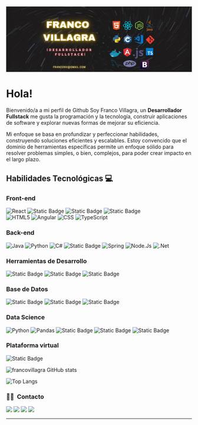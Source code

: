 ![banner francovillagra](francovillagra-banner-03.jpg)

# Hola!

Bienvenido/a a mi perfil de Github Soy Franco Villagra, un **Desarrollador Fullstack** me gusta la programación y la tecnología, construir aplicaciones de software y explorar nuevas formas de mejorar su eficiencia.

Mi enfoque se basa en profundizar y perfeccionar habilidades, construyendo soluciones eficientes y escalables. Estoy convencido que el dominio de herramientas específicas permite un enfoque sólido para resolver problemas simples, o bien, complejos, para poder crear impacto en el largo plazo.


## Habilidades Tecnológicas 💻

### __Front-end__

<img alt="React" src="https://img.shields.io/badge/React-turquoise?style=flat&logo=React&labelColor=grey&color=grey">  ![Static Badge](https://img.shields.io/badge/GreenSock-red?style=flat&logo=GreenSock&logoColor=black&labelColor=white&color=white) ![Static Badge](https://img.shields.io/badge/Javascript-black?style=flat&logo=Javascript&logoColor=white&labelColor=yellow&color=yellow) ![Static Badge](https://img.shields.io/badge/Bootstrap-black?style=flat&logo=Bootstrap&logoColor=blue&labelColor=white&color=white)  
 <img alt="HTML5" src="https://img.shields.io/badge/HTML5-white?style=flat&logo=HTML5&logoColor=white&labelColor=orange&color=orange">  <img alt="Angular" src="https://img.shields.io/badge/Angular-red?style=flat&logo=ANGULAR&logoColor=WHITE&labelColor=red&color=red">  <img alt="CSS" src="https://img.shields.io/badge/CSS-white?style=flat&logo=CSS&logoColor=blue">  <img alt="TypeScript" src="https://img.shields.io/badge/TypeScript-blue?style=flat&logo=TypeScript&logoColor=white&logoSize=auto">

### __Back-end__

<img alt="Java" src="https://img.shields.io/badge/Java-007396?style=flat&logo=openjdk&logoColor=white">  <img alt="Python" src="https://img.shields.io/badge/Python-blue?style=flat&logo=Python&logoColor=yellow">  <img alt="C#" src="https://img.shields.io/badge/C%23-white?style=flat&logo=csharp&logoColor=purple"> ![Static Badge](https://img.shields.io/badge/Javascript-black?style=flat&logo=Javascript&logoColor=white&labelColor=yellow&color=yellow)  <img alt="Spring" src="https://img.shields.io/badge/Spring-white?style=flat&logo=Spring&logoColor=green&logoSize=auto">  <img alt="Node.Js" src="https://img.shields.io/badge/NodeJs-green?style=flat&logo=Node.Js&logoColor=white&logoSize=auto">  <img alt=".Net" src="https://img.shields.io/badge/.Net-blue?style=flat&logoColor=white&logoSize=auto">

### __Herramientas de Desarrollo__

![Static Badge](https://img.shields.io/badge/CRA-green?style=flat&logo=Create%20React%20App&logoColor=blue&labelColor=white&color=white)  ![Static Badge](https://img.shields.io/badge/React%20Scripts-black?style=flat&logo=React-Scripts&logoColor=orange&labelColor=orange&color=orange)  ![Static Badge](https://img.shields.io/badge/Web%20Vitals-Red?style=flat&logo=Web%20Vitals&logoColor=Balck&labelColor=Black&color=Black)

### __Base de Datos__

![Static Badge](https://img.shields.io/badge/MongoDB-black?style=flat&logo=MongoDB&logoColor=white&labelColor=White&color=grey)  ![Static Badge](https://img.shields.io/badge/MySQL-Brown?style=flat&logo=MySQL&logoColor=black&logoSize=auto&labelColor=Black&color=beige)  ![Static Badge](https://img.shields.io/badge/SQL-black?style=flat&logo=SQL)

### __Data Science__

<img alt="Python" src="https://img.shields.io/badge/Python-blue?style=flat&logo=Python&logoColor=yellow"> <img alt="Pandas" src="https://img.shields.io/badge/Pandas-white?style=flat&logo=Pandas&logoColor=red&logoSize=auto"> ![Static Badge](https://img.shields.io/badge/Matplotlib-blue?style=flat&logo=Matplotlib&logoColor=Blue&labelColor=Blue) ![Static Badge](https://img.shields.io/badge/NumPy-white?style=flat&logo=NumPy&logoColor=black&logoSize=auto)  ![Static Badge](https://img.shields.io/badge/Jupyter-white?style=flat&logo=Jupyter&logoColor=White&logoSize=auto)



### __Plataforma virtual__

![Static Badge](https://img.shields.io/badge/Microsoft%20Azure-blue?style=flat&logo=AzureCloud)


![francovillagra GitHub stats](https://github-readme-stats.vercel.app/api?username=francovillagra&show_icons=true&theme=dark&v=2)

![Top Langs](https://github-readme-stats.vercel.app/api/top-langs/?username=francovillagra&layout=compact&theme=dark&v=2)


### 🤝🏻 &nbsp;Contacto

<p align="center">


<a href="fr4nconv@gmail.com"><img src="https://img.shields.io/badge/fr4nconv%40gmail.com-red?style=flat&logoColor=white&logoSize=auto"/></a>  <a href="https://www.instagram.com/franconv_/"><img src="https://img.shields.io/badge/franconv_%2F-blue?style=flat&logo=Instagram&logoColor=white&logoSize=auto"/></a>  <a href= "https://wa.me/5401140995607"><img src="https://img.shields.io/badge/Whatsapp%2F-green?style=flat&logo=Whatsapp&logoColor=white&logoSize=auto" /></a>  <a href= "https://t.me/Francovillagra"><img src="https://img.shields.io/badge/Telegram%2F-blue?style=flat&logo=Telegram&logoColor=white&logoSize=auto" /></a>

-----
